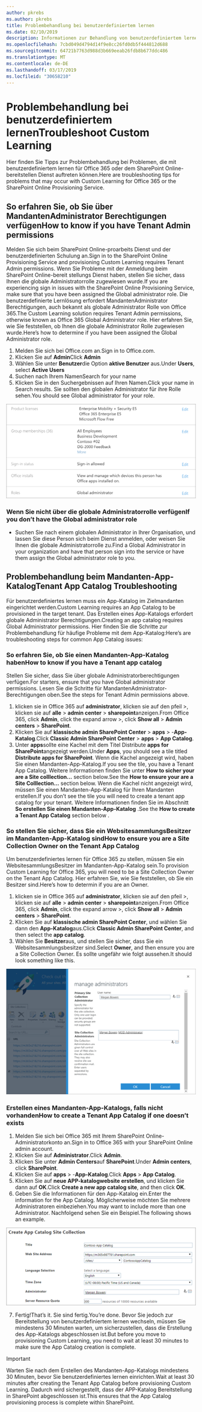 ```yaml
---
author: pkrebs
ms.author: pkrebs
title: Problembehandlung bei benutzerdefiniertem lernen
ms.date: 02/10/2019
description: Informationen zur Behandlung von benutzerdefiniertem lernen
ms.openlocfilehash: 7cbd049d4794d14f9e8cc26fd0db5f444812d688
ms.sourcegitcommit: 64721b7763d988d3b669eeab26fdb8b677ddc486
ms.translationtype: MT
ms.contentlocale: de-DE
ms.lasthandoff: 03/17/2019
ms.locfileid: "30658210"
---
```

# <a name="troubleshoot-custom-learning"></a><span data-ttu-id="bdd15-103">Problembehandlung bei benutzerdefiniertem lernen</span><span class="sxs-lookup"><span data-stu-id="bdd15-103">Troubleshoot Custom Learning</span></span>

<span data-ttu-id="bdd15-104">Hier finden Sie Tipps zur Problembehandlung bei Problemen, die mit benutzerdefiniertem lernen für Office 365 oder dem SharePoint Online-bereitstellen Dienst auftreten können.</span><span class="sxs-lookup"><span data-stu-id="bdd15-104">Here are troubleshooting tips for problems that may occur with Custom Learning for Office 365 or the SharePoint Online Provisioning Service.</span></span>

## <a name="how-to-know-if-you-have-tenant-admin-permissions"></a><span data-ttu-id="bdd15-105">So erfahren Sie, ob Sie über MandantenAdministrator Berechtigungen verfügen</span><span class="sxs-lookup"><span data-stu-id="bdd15-105">How to know if you have Tenant Admin permissions</span></span>

<span data-ttu-id="bdd15-106">Melden Sie sich beim SharePoint Online-proarbeits Dienst und der benutzerdefinierten Schulung an.</span><span class="sxs-lookup"><span data-stu-id="bdd15-106">Sign in to the SharePoint Online Provisioning Service and provisioning Custom Learning requires Tenant Admin permissions.</span></span> <span data-ttu-id="bdd15-107">Wenn Sie Probleme mit der Anmeldung beim SharePoint Online-bereit stellungs Dienst haben, stellen Sie sicher, dass Ihnen die globale Administratorrolle zugewiesen wurde.</span><span class="sxs-lookup"><span data-stu-id="bdd15-107">If you are experiencing sign in issues with the SharePoint Online Provisioning Service, make sure that you have been assigned the Global administrator role.</span></span> <span data-ttu-id="bdd15-108">Die benutzerdefinierte Lernlösung erfordert MandantenAdministrator Berechtigungen, auch bekannt als globale Administrator Rolle von Office 365.</span><span class="sxs-lookup"><span data-stu-id="bdd15-108">The Custom Learning solution requires Tenant Admin permissions, otherwise known as Office 365 Global Administrator role.</span></span> <span data-ttu-id="bdd15-109">Hier erfahren Sie, wie Sie feststellen, ob Ihnen die globale Administrator Rolle zugewiesen wurde.</span><span class="sxs-lookup"><span data-stu-id="bdd15-109">Here’s how to determine if you have been assigned the Global Administrator role.</span></span>

1.  <span data-ttu-id="bdd15-110">Melden Sie sich bei Office.com an.</span><span class="sxs-lookup"><span data-stu-id="bdd15-110">Sign in to Office.com.</span></span>
2.  <span data-ttu-id="bdd15-111">Klicken Sie auf **Admin**</span><span class="sxs-lookup"><span data-stu-id="bdd15-111">Click **Admin**</span></span>
3.  <span data-ttu-id="bdd15-112">Wählen Sie unter **Benutzer**die Option **aktive Benutzer** aus.</span><span class="sxs-lookup"><span data-stu-id="bdd15-112">Under **Users**, select **Active Users**</span></span>
4.  <span data-ttu-id="bdd15-113">Suchen nach Ihrem Namen</span><span class="sxs-lookup"><span data-stu-id="bdd15-113">Search for your name</span></span>
5.  <span data-ttu-id="bdd15-114">Klicken Sie in den Suchergebnissen auf Ihren Namen.</span><span class="sxs-lookup"><span data-stu-id="bdd15-114">Click your name in Search results.</span></span> <span data-ttu-id="bdd15-115">Sie sollten den globalen Administrator für ihre Rolle sehen.</span><span class="sxs-lookup"><span data-stu-id="bdd15-115">You should see Global administrator for your role.</span></span>

![CG-globaladminrole. png](media/cg-globaladminrole.png)

### <a name="if-you-dont-have-the-global-administrator-role"></a><span data-ttu-id="bdd15-117">Wenn Sie nicht über die globale Administratorrolle verfügen</span><span class="sxs-lookup"><span data-stu-id="bdd15-117">If you don’t have the Global administrator role</span></span>
- <span data-ttu-id="bdd15-118">Suchen Sie nach einem globalen Administrator in Ihrer Organisation, und lassen Sie diese Person sich beim Dienst anmelden, oder weisen Sie Ihnen die globale Administratorrolle zu.</span><span class="sxs-lookup"><span data-stu-id="bdd15-118">Find a Global Administrator in your organization and have that person sign into the service or have them assign the Global administrator role to you.</span></span>

## <a name="tenant-app-catalog-troubleshooting"></a><span data-ttu-id="bdd15-119">Problembehandlung beim Mandanten-App-Katalog</span><span class="sxs-lookup"><span data-stu-id="bdd15-119">Tenant App Catalog Troubleshooting</span></span>
<span data-ttu-id="bdd15-120">Für benutzerdefiniertes lernen muss ein App-Katalog im Zielmandanten eingerichtet werden.</span><span class="sxs-lookup"><span data-stu-id="bdd15-120">Custom Learning requires an App Catalog to be provisioned in the target tenant.</span></span> <span data-ttu-id="bdd15-121">Das Erstellen eines App-Katalogs erfordert globale Administrator Berechtigungen.</span><span class="sxs-lookup"><span data-stu-id="bdd15-121">Creating an app catalog requires Global Administrator permissions.</span></span> <span data-ttu-id="bdd15-122">Hier finden Sie die Schritte zur Problembehandlung für häufige Probleme mit dem App-Katalog:</span><span class="sxs-lookup"><span data-stu-id="bdd15-122">Here’s are troubleshooting steps for common App Catalog issues:</span></span>

### <a name="how-to-know-if-you-have-a-tenant-app-catalog"></a><span data-ttu-id="bdd15-123">So erfahren Sie, ob Sie einen Mandanten-App-Katalog haben</span><span class="sxs-lookup"><span data-stu-id="bdd15-123">How to know if you have a Tenant app catalog</span></span> 
<span data-ttu-id="bdd15-124">Stellen Sie sicher, dass Sie über globale Administratorberechtigungen verfügen.</span><span class="sxs-lookup"><span data-stu-id="bdd15-124">For starters, ensure that you have Global administrator permissions.</span></span> <span data-ttu-id="bdd15-125">Lesen Sie die Schritte für MandantenAdministrator-Berechtigungen oben.</span><span class="sxs-lookup"><span data-stu-id="bdd15-125">See the steps for Tenant Admin permissions above.</span></span>

1. <span data-ttu-id="bdd15-126">klicken sie in Office 365 auf **administrator**, klicken sie auf den pfeil >, klicken sie auf **alle** > **admin center** > **sharepoint**anzeigen.</span><span class="sxs-lookup"><span data-stu-id="bdd15-126">From Office 365, click **Admin**, click the expand arrow >, click **Show all** > **Admin centers** > **SharePoint**.</span></span>
2. <span data-ttu-id="bdd15-127">Klicken Sie auf **klassische admin SharePoint Center** > **apps** > -**App-Katalog**.</span><span class="sxs-lookup"><span data-stu-id="bdd15-127">Click **Classic Admin SharePoint Center** > **apps** > **App Catalog**.</span></span>
3. <span data-ttu-id="bdd15-128">Unter **apps**sollte eine Kachel mit dem Titel Distribute **apps for SharePoint**angezeigt werden.</span><span class="sxs-lookup"><span data-stu-id="bdd15-128">Under **Apps**, you should see a tile titled **Distribute apps for SharePoint**.</span></span> <span data-ttu-id="bdd15-129">Wenn die Kachel angezeigt wird, haben Sie einen Mandanten-App-Katalog.</span><span class="sxs-lookup"><span data-stu-id="bdd15-129">If you see the tile, you have a Tenant App Catalog.</span></span> <span data-ttu-id="bdd15-130">Weitere Informationen finden Sie unter **How to sicher your are a Site colllection...** section below.</span><span class="sxs-lookup"><span data-stu-id="bdd15-130">See the **How to ensure your are a Site Colllection...** section below.</span></span> <span data-ttu-id="bdd15-131">Wenn die Kachel nicht angezeigt wird, müssen Sie einen Mandanten-App-Katalog für Ihren Mandanten erstellen.</span><span class="sxs-lookup"><span data-stu-id="bdd15-131">If you don’t see the tile you will need to create a tenant app catalog for your tenant.</span></span> <span data-ttu-id="bdd15-132">Weitere Informationen finden Sie im Abschnitt **So erstellen Sie einen Mandanten-App-Katalog** .</span><span class="sxs-lookup"><span data-stu-id="bdd15-132">See the **How to create a Tenant App Catalog** section below .</span></span>

### <a name="how-to-ensure-you-are-a-site-collection-owner-on-the-tenant-app-catalog"></a><span data-ttu-id="bdd15-133">So stellen Sie sicher, dass Sie ein WebsitesammlungsBesitzer im Mandanten-App-Katalog sind</span><span class="sxs-lookup"><span data-stu-id="bdd15-133">How to ensure you are a Site Collection Owner on the Tenant App Catalog</span></span> 
<span data-ttu-id="bdd15-134">Um benutzerdefiniertes lernen für Office 365 zu stellen, müssen Sie ein WebsitesammlungsBesitzer im Mandanten-App-Katalog sein.</span><span class="sxs-lookup"><span data-stu-id="bdd15-134">To provision Custom Learning for Office 365, you will need to be a Site Collection Owner on the Tenant App Catalog.</span></span> <span data-ttu-id="bdd15-135">Hier erfahren Sie, wie Sie feststellen, ob Sie ein Besitzer sind.</span><span class="sxs-lookup"><span data-stu-id="bdd15-135">Here’s how to determin if you are an Owner.</span></span>

1. <span data-ttu-id="bdd15-136">klicken sie in Office 365 auf **administrator**, klicken sie auf den pfeil >, klicken sie auf **alle** > **admin center** > **sharepoint**anzeigen.</span><span class="sxs-lookup"><span data-stu-id="bdd15-136">From Office 365, click **Admin**, click the expand arrow >, click **Show all** > **Admin centers** > **SharePoint**.</span></span>
2. <span data-ttu-id="bdd15-137">Klicken Sie auf **klassische admin SharePoint Center**, und wählen Sie dann den **App-Katalog**aus.</span><span class="sxs-lookup"><span data-stu-id="bdd15-137">Click **Classic Admin SharePoint Center**, and then select the **app catalog**.</span></span>
3. <span data-ttu-id="bdd15-138">Wählen Sie **Besitzer**aus, und stellen Sie sicher, dass Sie ein Websitesammlungsbesitzer sind.</span><span class="sxs-lookup"><span data-stu-id="bdd15-138">Select **Owner**, and then ensure you are a Site Collection Owner.</span></span> <span data-ttu-id="bdd15-139">Es sollte ungefähr wie folgt aussehen.</span><span class="sxs-lookup"><span data-stu-id="bdd15-139">It should look something like this.</span></span>
 
![CG-sitecollectionowner. png](media/cg-sitecollectionowner.png)

### <a name="how-to-create-a-tenant-app-catalog-if-one-doesnt-exists"></a><span data-ttu-id="bdd15-141">Erstellen eines Mandanten-App-Katalogs, falls nicht vorhanden</span><span class="sxs-lookup"><span data-stu-id="bdd15-141">How to create a Tenant App Catalog if one doesn’t exists</span></span> 
1. <span data-ttu-id="bdd15-142">Melden Sie sich bei Office 365 mit Ihrem SharePoint Online-Administratorkonto an.</span><span class="sxs-lookup"><span data-stu-id="bdd15-142">Sign in to Office 365 with your SharePoint Online admin account.</span></span>
2. <span data-ttu-id="bdd15-143">Klicken Sie auf **Administrator**.</span><span class="sxs-lookup"><span data-stu-id="bdd15-143">Click **Admin**.</span></span>
3. <span data-ttu-id="bdd15-144">Klicken Sie unter **Admin Centers**auf **SharePoint**.</span><span class="sxs-lookup"><span data-stu-id="bdd15-144">Under **Admin centers**, click **SharePoint**.</span></span> 
4. <span data-ttu-id="bdd15-145">Klicken Sie auf **apps** > -**App-Katalog**.</span><span class="sxs-lookup"><span data-stu-id="bdd15-145">Click **Apps** > **App Catalog**.</span></span>
5. <span data-ttu-id="bdd15-146">Klicken Sie auf **neue APP-katalogwebsite erstellen**, und klicken Sie dann auf **OK**.</span><span class="sxs-lookup"><span data-stu-id="bdd15-146">Click **Create a new app catalog site**, and then click **OK**.</span></span> 
6.  <span data-ttu-id="bdd15-147">Geben Sie die Informationen für den App-Katalog ein.</span><span class="sxs-lookup"><span data-stu-id="bdd15-147">Enter the information for the App Catalog.</span></span> <span data-ttu-id="bdd15-148">Möglicherweise möchten Sie mehrere Administratoren einbeziehen.</span><span class="sxs-lookup"><span data-stu-id="bdd15-148">You may want to include more than one Administrator.</span></span> <span data-ttu-id="bdd15-149">Nachfolgend sehen Sie ein Beispiel.</span><span class="sxs-lookup"><span data-stu-id="bdd15-149">The following shows an example.</span></span>  

![CG-appcatalogfinish. png](media/cg-appcatalogfinish.png)

7.  <span data-ttu-id="bdd15-151">Fertig!</span><span class="sxs-lookup"><span data-stu-id="bdd15-151">That’s it.</span></span> <span data-ttu-id="bdd15-152">Sie sind fertig.</span><span class="sxs-lookup"><span data-stu-id="bdd15-152">You’re done.</span></span> <span data-ttu-id="bdd15-153">Bevor Sie jedoch zur Bereitstellung von benutzerdefiniertem lernen wechseln, müssen Sie mindestens 30 Minuten warten, um sicherzustellen, dass die Erstellung des App-Katalogs abgeschlossen ist.</span><span class="sxs-lookup"><span data-stu-id="bdd15-153">But before you move to provisioning Custom Learning, you need to wait at least 30 minutes to make sure the App Catalog creation is complete.</span></span> 

> [!IMPORTANT]
> <span data-ttu-id="bdd15-154">Warten Sie nach dem Erstellen des Mandanten-App-Katalogs mindestens 30 Minuten, bevor Sie benutzerdefiniertes lernen einrichten.</span><span class="sxs-lookup"><span data-stu-id="bdd15-154">Wait at least 30 minutes after creating the Tenant App Catalog before provisioning Custom Learning.</span></span> <span data-ttu-id="bdd15-155">Dadurch wird sichergestellt, dass der APP-Katalog Bereitstellung in SharePoint abgeschlossen ist.</span><span class="sxs-lookup"><span data-stu-id="bdd15-155">This ensures that the App Catalog provisioning process is complete within SharePoint.</span></span> 